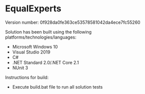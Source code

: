 # EqualExperts

Version number:
0f928da0fe363ce53578581042da4ece7fc55260

Solution has been built using the following platforms/technologies/languages:
- Microsoft Windows 10
- Visual Studio 2019
- C#
- .NET Standard 2.0/.NET Core 2.1
- NUnit 3

Instructions for build:
- Execute build.bat file to run all solution tests